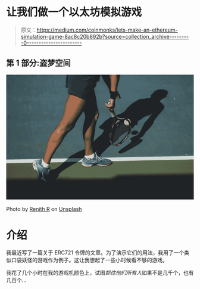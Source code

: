 # 让我们做一个以太坊模拟游戏

> 原文：<https://medium.com/coinmonks/lets-make-an-ethereum-simulation-game-8ac8c20b892b?source=collection_archive---------0----------------------->

## 第 1 部分:盗梦空间

![](img/4bd83ec48ea16f0f574b30cf183d53d5.png)

Photo by [Renith R](https://unsplash.com/@renithr17?utm_source=unsplash&utm_medium=referral&utm_content=creditCopyText) on [Unsplash](https://unsplash.com/s/photos/tennis?utm_source=unsplash&utm_medium=referral&utm_content=creditCopyText)

# 介绍

我最近写了一篇关于 ERC721 令牌的文章。为了演示它们的用法，我用了一个类似口袋妖怪的游戏作为例子。这让我想起了一些小时候看不够的游戏。

我花了几个小时在我的游戏机颜色上，试图*抓住他们所有人*如果不是几千个，也有几百个…